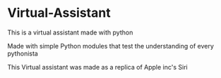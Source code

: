 # Virtual-Assistant
This is a virtual assistant made with python

Made with simple Python modules that test the understanding of every pythonista

This Virtual assistant was made as a replica of Apple inc's Siri
